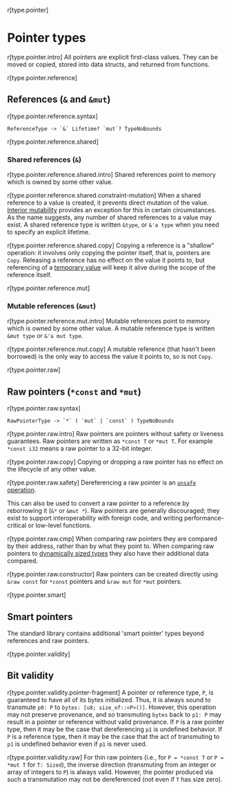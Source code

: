 r[type.pointer]
# Pointer types

r[type.pointer.intro]
All pointers are explicit first-class values.
They can be moved or copied, stored into data structs, and returned from functions.

r[type.pointer.reference]
## References (`&` and `&mut`)

r[type.pointer.reference.syntax]
```grammar,types
ReferenceType -> `&` Lifetime? `mut`? TypeNoBounds
```

r[type.pointer.reference.shared]
### Shared references (`&`)

r[type.pointer.reference.shared.intro]
Shared references point to memory which is owned by some other value.

r[type.pointer.reference.shared.constraint-mutation]
When a shared reference to a value is created, it prevents direct mutation of the value.
[Interior mutability] provides an exception for this in certain circumstances.
As the name suggests, any number of shared references to a value may exist.
A shared reference type is written `&type`, or `&'a type` when you need to specify an explicit lifetime.

r[type.pointer.reference.shared.copy]
Copying a reference is a "shallow" operation:
it involves only copying the pointer itself, that is, pointers are `Copy`.
Releasing a reference has no effect on the value it points to, but referencing of a [temporary value] will keep it alive during the scope of the reference itself.

r[type.pointer.reference.mut]
### Mutable references (`&mut`)

r[type.pointer.reference.mut.intro]
Mutable references point to memory which is owned by some other value.
A mutable reference type is written `&mut type` or `&'a mut type`.

r[type.pointer.reference.mut.copy]
A mutable reference (that hasn't been borrowed) is the only way to access the value it points to, so is not `Copy`.

r[type.pointer.raw]
## Raw pointers (`*const` and `*mut`)

r[type.pointer.raw.syntax]
```grammar,types
RawPointerType -> `*` ( `mut` | `const` ) TypeNoBounds
```

r[type.pointer.raw.intro]
Raw pointers are pointers without safety or liveness guarantees.
Raw pointers are written as `*const T` or `*mut T`.
For example `*const i32` means a raw pointer to a 32-bit integer.

r[type.pointer.raw.copy]
Copying or dropping a raw pointer has no effect on the lifecycle of any other value.

r[type.pointer.raw.safety]
Dereferencing a raw pointer is an [`unsafe` operation].

This can also be used to convert a raw pointer to a reference by reborrowing it (`&*` or `&mut *`).
Raw pointers are generally discouraged;
they exist to support interoperability with foreign code, and writing performance-critical or low-level functions.

r[type.pointer.raw.cmp]
When comparing raw pointers they are compared by their address, rather than by what they point to.
When comparing raw pointers to [dynamically sized types] they also have their additional data compared.

r[type.pointer.raw.constructor]
Raw pointers can be created directly using `&raw const` for `*const` pointers and `&raw mut` for `*mut` pointers.

r[type.pointer.smart]
## Smart pointers

The standard library contains additional 'smart pointer' types beyond references and raw pointers.

r[type.pointer.validity]
## Bit validity

r[type.pointer.validity.pointer-fragment]
A pointer or reference type, `P`, is guaranteed to have all of its bytes initialized. Thus, it is always
sound to transmute `p0: P` to `bytes: [u8; size_of::<P>()]`. However, this operation may not preserve
provenance, and so transmuting `bytes` back to `p1: P` may result in a pointer or reference without
valid provenance. If `P` is a raw pointer type, then it may be the case that dereferencing `p1` is undefined
behavior. If `P` is a reference type, then it may be the case that the act of transmuting to `p1` is
undefined behavior even if `p1` is never used.

r[type.pointer.validity.raw]
For thin raw pointers (i.e., for `P = *const T` or `P = *mut T` for `T: Sized`),
the inverse direction (transmuting from an integer or array of integers to `P`) is always valid.
However, the pointer produced via such a transmutation may not be dereferenced (not even if `T` has size zero).

[Interior mutability]: ../interior-mutability.md
[`unsafe` operation]: ../unsafety.md
[dynamically sized types]: ../dynamically-sized-types.md
[temporary value]: ../expressions.md#temporaries
